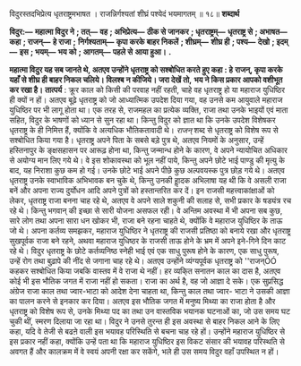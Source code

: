  

विदुरस्तदभिप्रेत्य धृतराष्ट्रमभाषत । राजन्निर्गश्यतां शीघ्रं पश्येदं भयमागतम् ॥ १८॥ **शब्दार्थ** 

**विदुर:—** **महात्मा विदुर ने** **; तत्—** **वह** **; अभिप्रेत्य—** **ठीक से जानकर** **; धृतराष्ट्रम्—** **धृतराष्ट्र से** **; अभाषत—** **कहा** **; राजन्—** **हे राजा** **;** **निर्गश्यताम्—** **कृपा करके बाहर निकलें** **; शीघ्रम्—** **शीघ्र ही** **; पश्य—** **देखो** **; इदम्—** **इस** **; भयम्—** **भय को** **; आगतम्—** **पहले से** **आया हुआ।** **.** 

**महात्मा विदुर यह सब जानते थे, अतएव उन्होंने धृतराष्ट्र को सश्बोधित करते हुए कहा : हे** **राजन्, कृपा करके यहाँ से शीघ्र ही बाहर निकल चलिये। विलश्ब न कीजिये। जरा देखें तो,** **भय ने किस प्रकार आपको वशीभूत कर रखा है।** **तात्पर्य** : क्रूर काल को किसी की परवाह नहीं रहती, चाहे वह धृतराष्ट्र हो या महाराज युधिष्ठिर ही क्यों न हों। अतएव बूढ़े धृतराष्ट्र को जो आध्यात्मिक उपदेश दिया गया, वह उनसे कम आयुवाले महाराज युधिष्ठिर पर भी लागू होता था। एक तरह से, राजमहल का प्रत्येक व्यक्ति, राजा तथा उनके भाइयों एवं माता सहित, विदुर के भाषणों को ध्यान से सुन रहा था। किन्तु विदुर को ज्ञात था कि उनके उपदेश विशेषकर धृतराष्ट्र के ही निमित्त हैं, क्योंकि वे अत्यधिक भौतिकतावादी थे। *राजन्* शब्द से धृतराष्ट्र को विशेष रूप से सश्बोधित किया गया है। धृतराष्ट्र अपने पिता के सबसे बड़े पुत्र थे, अतएव नियमों के अनुसार, उन्हें हस्तिनापुर के ङ्क्षसहासन पर आरूढ़ होना था, किन्तु जन्मान्ध होने के कारण, वे अपने न्यायोचित अधिकार से अयोग्य मान लिए गये थे। वे इस शोकावस्था को भूल नहीं पाये, किन्तु अपने छोटे भाई पाण्डु की मृत्यु के बाद, यह निराशा कुछ कम हो गई। उनके छोटे भाई अपने पीछे कुछ अल्पवयस्क पुत्र छोड़ गये थे। अतएव धृतराष्ट्र उनके स्वाभाविक अभिभावक बन चुके थे, किन्तु उनकी हाॢदक अभिलाषा यह थी कि वे असली राजा बनें और अपना राज्य दुर्योधन आदि अपने पुत्रों को हस्तान्तरित कर दें। इन राजसी महत्त्वाकांक्षाओं को लेकर, धृतराष्ट्र राजा बनना चाह रहे थे, अतएव वे अपने साले शकुनी की सलाह से, सभी प्रकार के षड्यंत्र रच रहे थे। किन्तु भगवान् की इच्छा से सारी योजना असफल रही। वे अन्तिम अवस्था में भी अपना सब कुछ, सारे लोग तथा अपना सारा धन खोकर भी, राजा बने रहना चाहते थे, क्योंकि वे महाराज युधिष्ठिर के ताऊ जो थे। अपना कर्तव्य समझकर, महाराज युधिष्ठिर ने धृतराष्ट्र की राजसी प्रतिष्ठा को बनाये रखा और धृतराष्ट्र सुखपूर्वक राजा बने रहने, अथवा महाराज युधिष्ठर के राजसी ताऊ होने के भ्रम में अपने इने-गिने दिन काट रहे थे। विदुर धृतराष्ट्र के छोटे कर्तव्यनिष्ठ स्नेही भाई एवं एक साधु पुरूष होने के कारण, एक साधु पुरूष, उन्हें रोग तथा बुढ़ापे की नींद से जगाना चाह रहे थे। अतएव उन्होंने व्यंग्यपूर्वक धृतराष्ट्र को ''राजन्ÓÓ कहकर सश्बोधित किया जबकि वास्तव में वे राजा थे नहीं। हर व्यकि्त सनातन काल का दास है, अतएव कोई भी इस भौतिक जगत में राजा नहीं हो सकता। राजा का अर्थ है, वह जो आज्ञा दे सके। एक सुप्रसिद्ध अंग्रेज राजा काल तथा ज्वार-भाटा को आदेश देना चाहता था, किन्तु काल तथा ज्वार- भाटा ने उसकी आज्ञा का पालन करने से इनकार कर दिया। अतएव इस भौतिक जगत में मनुष्य मिथ्या का राजा होता है और धृतराष्ट्र को विशेष रूप से, उनके मिथ्या पद का तथा उन वास्तविक भयानक घटनाओं का, जो उस समय घट चुकी थीं, स्मरण दिलाया जा रहा था। विदुर ने उनसे तुरन्त ही इस अवस्था से बाहर निकल आने के लिए कहा, यदि वे तेजी से बढऩे वाली इस भयावह परिस्थिति से बचना चाह रहे हों। उन्होंने महाराज युधिष्ठिर से इस प्रकार नहीं कहा, क्योंकि उन्हें पता था कि महाराज युधिष्ठिर इस विकट संसार की भयावह परिस्थति से अवगत हैं और कालक्रम में वे स्वयं अपनी रक्षा कर सकेंगे, भले ही उस समय विदुर वहाँ उपस्थित न हों। 